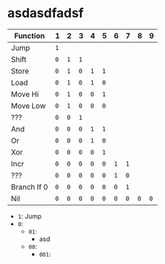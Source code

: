 # asdasdfadsf

| Function | 1 | 2 | 3 | 4 | 5 | 6 | 7 | 8 | 9 |
|----------|---|---|---|---|---|---|---|---|---|
| Jump     | `1` | |
| Shift | `0` | `1` | `1` |
| Store | `0` | `1` | `0` | `1` | `1` |
| Load | `0` | `1` | `0` | `1` | `0` |
| Move Hi | `0` | `1` | `0` | `0` | `1` |
| Move Low | `0` | `1` | `0` | `0` | `0` |
| ???  | `0` | `0` | `1` |
| And  | `0` | `0` | `0` | `1` | `1` |
| Or  | `0` | `0` | `0` | `1` | `0` |
| Xor  | `0` | `0` | `0` | `0` | `1` |
| Incr | `0` | `0` | `0` | `0` | `0` | `1` | `1` |
| ??? | `0` | `0` | `0` | `0` | `0` | `1` | `0` |
| Branch If 0 | `0` | `0` | `0` | `0` | `0` | `0` | `1` |
| Nil  | `0` | `0` | `0` | `0` | `0` | `0` | `0` | `0` | `0` |


- `1`: Jump
- `0`:
  - `01`:
    - asd
  - `00`:
    - `001`: